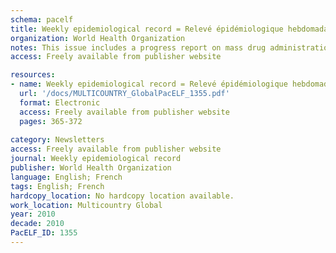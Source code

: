 ```yaml
---
schema: pacelf
title: Weekly epidemiological record = Relevé épidémiologique hebdomadaire
organization: World Health Organization
notes: This issue includes a progress report on mass drug administration for lymphatic filariasis elimination in 2009
access: Freely available from publisher website

resources:
- name: Weekly epidemiological record = Relevé épidémiologique hebdomadaire
  url: '/docs/MULTICOUNTRY_GlobalPacELF_1355.pdf'
  format: Electronic
  access: Freely available from publisher website
  pages: 365-372
 
category: Newsletters
access: Freely available from publisher website
journal: Weekly epidemiological record
publisher: World Health Organization
language: English; French 
tags: English; French 
hardcopy_location: No hardcopy location available.
work_location: Multicountry Global
year: 2010
decade: 2010
PacELF_ID: 1355
---
```


